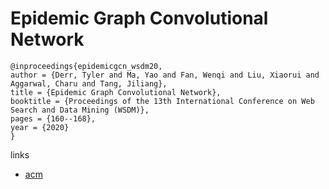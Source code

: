 # Epidemic Graph Convolutional Network

```
@inproceedings{epidemicgcn_wsdm20,
author = {Derr, Tyler and Ma, Yao and Fan, Wenqi and Liu, Xiaorui and Aggarwal, Charu and Tang, Jiliang},
title = {Epidemic Graph Convolutional Network},
booktitle = {Proceedings of the 13th International Conference on Web Search and Data Mining (WSDM)},
pages = {160--168},
year = {2020}
}
```

links
- [acm](https://dl.acm.org/doi/abs/10.1145/3336191.3371807)
